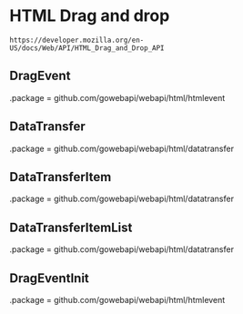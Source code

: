 # HTML Drag and drop

    https://developer.mozilla.org/en-US/docs/Web/API/HTML_Drag_and_Drop_API

## DragEvent

.package = github.com/gowebapi/webapi/html/htmlevent

## DataTransfer

.package = github.com/gowebapi/webapi/html/datatransfer

## DataTransferItem

.package = github.com/gowebapi/webapi/html/datatransfer

## DataTransferItemList

.package = github.com/gowebapi/webapi/html/datatransfer

## DragEventInit

.package = github.com/gowebapi/webapi/html/htmlevent
